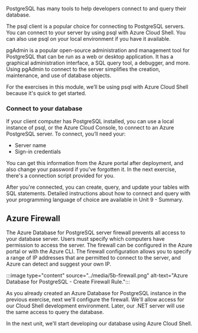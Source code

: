 PostgreSQL has many tools to help developers connect to and query their database.

The psql client is a popular choice for connecting to PostgreSQL servers. You can connect to your server by using psql with Azure Cloud Shell. You can also use psql on your local environment if you have it available.

pgAdmin is a popular open-source administration and management tool for PostgreSQL that can be run as a web or desktop application. It has a graphical administration interface, a SQL query tool, a debugger, and more. Using pgAdmin to connect to the server simplifies the creation, maintenance, and use of database objects.

For the exercises in this module, we’ll be using psql with Azure Cloud Shell because it's quick to get started.

### Connect to your database

If your client computer has PostgreSQL installed, you can use a local instance of psql, or the Azure Cloud Console, to connect to an Azure PostgreSQL server. To connect, you’ll need your:

* Server name
* Sign-in credentials

You can get this information from the Azure portal after deployment, and also change your password if you've forgotten it. In the next exercise, there's a connection script provided for you.

After you're connected, you can create, query, and update your tables with SQL statements. Detailed instructions about how to connect and query with your programming language of choice are available in Unit 9 - Summary.

## Azure Firewall

The Azure Database for PostgreSQL server firewall prevents all access to your database server. Users must specify which computers have permission to access the server. The firewall can be configured in the Azure portal or with the Azure CLI. The firewall configuration allows you to specify a range of IP addresses that are permitted to connect to the server, and Azure can detect and suggest your own IP.

   :::image type="content" source="../media/5b-firewall.png" alt-text="Azure Database for PostgreSQL - Create Firewall Rule.":::

As you already created an Azure Database for PostgreSQL instance in the previous exercise, next we'll configure the firewall. We'll allow access for our Cloud Shell development environment. Later, our .NET server will use the same access to query the database.

In the next unit, we'll start developing our database using Azure Cloud Shell.
